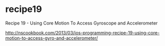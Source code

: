 # recipe19
Recipe 19 - Using Core Motion To Access Gyroscope and Accelerometer

http://nscookbook.com/2013/03/ios-programming-recipe-19-using-core-motion-to-access-gyro-and-accelerometer/
